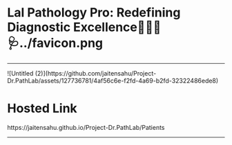  # Lal Pathology Pro: Redefining Diagnostic Excellence🧬👨‍🔬🩺../favicon.png
<hr>
![Untitled (2)](https://github.com/jaitensahu/Project-Dr.PathLab/assets/127736781/4af56c6e-f2fd-4a69-b2fd-32322486ede8)

<h1>Hosted Link</h1>
https://jaitensahu.github.io/Project-Dr.PathLab/Patients
<hr>
